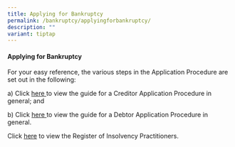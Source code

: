 ```yaml
---
title: Applying for Bankruptcy
permalink: /bankruptcy/applyingforbankruptcy/
description: ""
variant: tiptap
---
```

<h4><strong>Applying for Bankruptcy</strong></h4>
<p>For your easy reference, the various steps in the Application Procedure
are set out in the following:</p>
<p>a) Click <a href="/files/Applying for Bankruptcy /General_guide_for_creditor_application_v_1_2.pdf" rel="noopener noreferrer nofollow" target="_blank">here </a>to
view the guide for a Creditor Application Procedure in general; and</p>
<p>b) Click <a href="/files/Applying for Bankruptcy /General_guide_for_debtor_application_v_1_2.pdf" rel="noopener noreferrer nofollow" target="_blank">here </a>to
view the guide for a Debtor Application Procedure in general.</p>
<p>Click <a href="https://lripd.mlaw.gov.sg/information-for-public/register-of-insolvency-practitioners/" rel="noopener nofollow" target="_blank">here</a>
<a href="/files/PTIB/ListofPrivateTrusteesInBankruptcy_V1_75September2024_.pdf" rel="noopener nofollow" target="_blank"></a>to view the Register of Insolvency Practitioners.</p>